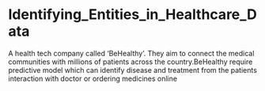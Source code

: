 # Identifying_Entities_in_Healthcare_Data
A health tech company called ‘BeHealthy’. They aim to connect the medical communities with millions of patients across the country.BeHealthy require predictive model which can identify disease and treatment from the patients interaction with doctor or ordering medicines online
